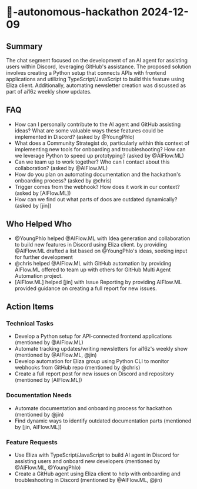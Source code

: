 # 🌱-autonomous-hackathon 2024-12-09

## Summary
The chat segment focused on the development of an AI agent for assisting users within Discord, leveraging GitHub's assistance. The proposed solution involves creating a Python setup that connects APIs with frontend applications and utilizing TypeScript/JavaScript to build this feature using Eliza client. Additionally, automating newsletter creation was discussed as part of ai16z weekly show updates.

## FAQ
- How can I personally contribute to the AI agent and GitHub assisting ideas? What are some valuable ways these features could be implemented in Discord? (asked by @YoungPhlo)
- What does a Community Strategist do, particularly within this context of implementing new tools for onboarding and troubleshooting? How can we leverage Python to speed up prototyping? (asked by @AIFlow.ML)
- Can we team up to work together? Who can I contact about this collaboration? (asked by @AIFlow.ML)
- How do you plan on automating documentation and the hackathon's onboarding process? (asked by @chris)
- Trigger comes from the webhook? How does it work in our context? (asked by [AIFlow.ML])
- How can we find out what parts of docs are outdated dynamically? (asked by [jin])

## Who Helped Who
- @YoungPhlo helped @AIFlow.ML with Idea generation and collaboration to build new features in Discord using Eliza client. by providing @AIFlow.ML drafted a list based on @YoungPhlo's ideas, seeking input for further development
- @chris helped @AIFlow.ML with GitHub automation by providing AIFlow.ML offered to team up with others for GitHub Multi Agent Automation project.
- [AIFlow.ML] helped [jin] with Issue Reporting by providing AIFlow.ML provided guidance on creating a full report for new issues.

## Action Items

### Technical Tasks
- Develop a Python setup for API-connected frontend applications (mentioned by @AIFlow.ML)
- Automate tracking updates/writing newsletters for ai16z's weekly show (mentioned by @AIFlow.ML, @jin)
- Develop automation for Eliza group using Python CLI to monitor webhooks from GitHub repo (mentioned by @chris)
- Create a full report post for new issues on Discord and repository (mentioned by [AIFlow.ML])

### Documentation Needs
- Automate documentation and onboarding process for hackathon (mentioned by @jin)
- Find dynamic ways to identify outdated documentation parts (mentioned by [jin, AIFlow.ML])

### Feature Requests
- Use Eliza with TypeScript/JavaScript to build AI agent in Discord for assisting users and onboard new developers (mentioned by @AIFlow.ML, @YoungPhlo)
- Create a GitHub agent using Eliza client to help with onboarding and troubleshooting in Discord (mentioned by @AIFlow.ML, @jin)